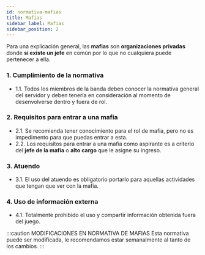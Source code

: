 ```yaml
---
id: normativa-mafias
title: Mafias
sidebar_label: Mafias
sidebar_position: 2
---
```


<!-- :::caution MODIFICACIONES EN ESTE APARTADO
Muy pronto estará disponible para su visualización ;)
:::  -->

Para una explicación general, las **mafias** son **organizaciones privadas** donde **si existe un jefe** en común por lo que no cualquiera puede pertenecer a ella.

### 1. Cumplimiento de la normativa

- 1.1. Todos los miembros de la banda deben conocer la normativa general del servidor y deben tenerla en consideración al momento de desenvolverse dentro y fuera de rol.

### 2. Requisitos para entrar a una mafia

- 2.1. Se recomienda tener conocimiento para el rol de mafia, pero no es impedimento para que puedas entrar a esta.
- 2.2. Los requisitos para entrar a una mafia como aspirante es a criterio del **jefe de la mafia** o **alto cargo** que le asigne su ingreso.

### 3. Atuendo
- 3.1. El uso del atuendo es obligatorio portarlo para aquellas actividades que tengan que ver con la mafia.

### 4. Uso de información externa

- 4.1. Totalmente prohibido el uso y compartir información obtenida fuera del juego.

:::caution MODIFICACIONES EN NORMATIVA DE MAFIAS
Esta normativa puede ser modificada, le recomendamos estar semanalmente al tanto de los cambios.
:::